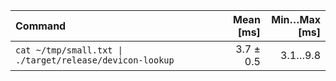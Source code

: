 | Command | Mean [ms] | Min…Max [ms] |
|:---|---:|---:|
| `cat ~/tmp/small.txt \| ./target/release/devicon-lookup` | 3.7 ± 0.5 | 3.1…9.8 |

